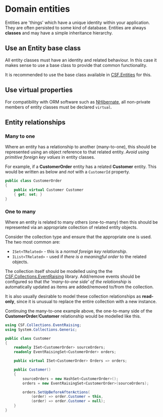 # Domain entities
Entities are 'things' which have a unique identity within your application. They are often persisted to some kind of database. Entities are always **classes** and may have a simple inheritance hierarchy.

## Use an Entity base class
All entity classes must have an identity and related behaviour. In this case it makes sense to use a base class to provide that common functionality.

It is recommended to use the base class available in [CSF.Entities] for this.

[CSF.Entities]: https://github.com/csf-dev/CSF.Entities

## Use virtual properties
For compatibility with ORM software such as [NHibernate], all non-private members of entity classes must be declared `virtual`.

[NHibernate]: http://nhibernate.info/

## Entity relationships
### Many to one
Where an entity has a relationship to another (many-to-one), this should be represented using an object reference to that related entity. *Avoid using primitive foreign key values* in entity classes.

For example, if a **CustomerOrder** entity has a related **Customer** entity. This would be written as below and *not* with a `CustomerId` property.

```csharp
public class CustomerOrder
{
    public virtual Customer Customer
    { get; set; }
}
```

### One to many
Where an entity is related to many others (one-to-many) then this should be represented via an appropriate collection of related entity objects.

Consider the collection type and ensure that the appropriate one is used. The two most common are:

* `ISet<TRelated>` - this is a *normal foreign key relationship*.
* `IList<TRelated>` - used if *there is a meaningful order* to the related objects.

The collection itself should be modelled using the the [CSF.Collections.EventRaising] library. Add/remove events should be configured so that *the 'many-to-one side' of the relationship* is automatically updated as items are added/removed to/from the collection.

It is also usually desirable to model these collection relationships as **read-only**, since it is unusual to replace the entire collection with a new instance.

[CSF.Collections.EventRaising]: https://github.com/csf-dev/CSF.Collections.EventRaising

Continuing the many-to-one example above, the one-to-many side of the **CustomerOrder**/**Customer** relationship would be modelled like this.

```csharp
using CSF.Collections.EventRaising;
using System.Collections.Generic;

public class Customer
{
    readonly ISet<CustomerOrder> sourceOrders;
    readonly EventRaisingSet<CustomerOrder> orders;

    public virtual ISet<CustomerOrder> Orders => orders;

    public Customer()
    {
        sourceOrders = new HashSet<CustomerOrder>();
        orders = new EventRaisingSet<CustomerOrder>(sourceOrders);

        orders.SetUpBeforeAfterActions(
            (order) => order.Customer = this,
            (order) => order.Customer = null);
    }
} 
```